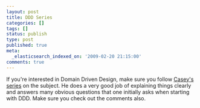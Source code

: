 ```yaml
---
layout: post
title: DDD Series
categories: []
tags: []
status: publish
type: post
published: true
meta:
  _elasticsearch_indexed_on: '2009-02-20 21:15:00'
comments: true
---
```

<p>
If you&#039;re interested in Domain Driven Design, make sure you follow <a href="http://devlicio.us/blogs/casey/archive/tags/DDD/default.aspx">Casey&#039;s series</a> on the subject. He does a very good job of explaining things clearly and answers many obvious questions that one initially asks when starting with DDD. Make sure you check out the comments also.
</p>
